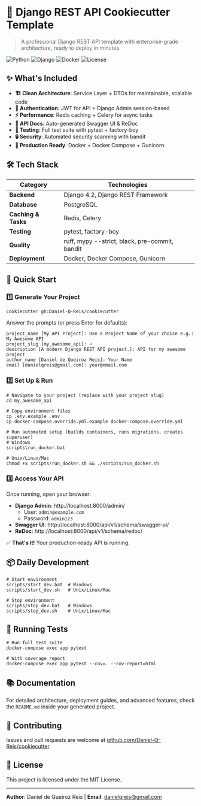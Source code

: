 # 🚀 Django REST API Cookiecutter Template

> A professional Django REST API template with enterprise-grade architecture, ready to deploy in minutes.

![Python](https://img.shields.io/badge/python-3.11+-blue.svg)
![Django](https://img.shields.io/badge/django-4.2-green.svg)
![Docker](https://img.shields.io/badge/docker-ready-blue.svg)
![License](https://img.shields.io/badge/license-MIT-green.svg)

## ✨ What's Included

- **🏗️ Clean Architecture**: Service Layer + DTOs for maintainable, scalable code
- **🔐 Authentication**: JWT for API + Django Admin session-based
- **⚡ Performance**: Redis caching + Celery for async tasks
- **📝 API Docs**: Auto-generated Swagger UI & ReDoc
- **🧪 Testing**: Full test suite with pytest + factory-boy
- **🔒 Security**: Automated security scanning with bandit
- **🚢 Production Ready**: Docker + Docker Compose + Gunicorn

## 🛠️ Tech Stack

| Category | Technologies |
|----------|-------------|
| **Backend** | Django 4.2, Django REST Framework |
| **Database** | PostgreSQL |
| **Caching & Tasks** | Redis, Celery |
| **Testing** | pytest, factory-boy |
| **Quality** | ruff, mypy --strict, black, pre-commit, bandit |
| **Deployment** | Docker, Docker Compose, Gunicorn |

## 🎯 Quick Start

### 1️⃣ Generate Your Project

```
cookiecutter gh:Daniel-Q-Reis/cookiecutter
```

Answer the prompts (or press Enter for defaults):

```
project_name [My API Project]: Use a Project Name of your choice e.g.: My Awesome API
project_slug [my_awesome_api]: ⏎
description [A modern Django REST API project.]: API for my awesome project
author_name [Daniel de Queiroz Reis]: Your Name
email [danielqreis@gmail.com]: your@email.com
```

### 2️⃣ Set Up & Run

```
# Navigate to your project (replace with your project slug)
cd my_awesome_api

# Copy environment files
cp .env.example .env
cp docker-compose.override.yml.example docker-compose.override.yml

# Run automated setup (builds containers, runs migrations, creates superuser)
# Windows
scripts\run_docker.bat

# Unix/Linux/Mac
chmod +x scripts/run_docker.sh && ./scripts/run_docker.sh
```

### 3️⃣ Access Your API

Once running, open your browser:

- **Django Admin**: http://localhost:8000/admin/
  - User: `admin@example.com`
  - Password: `admin123`
- **Swagger UI**: http://localhost:8000/api/v1/schema/swagger-ui/
- **ReDoc**: http://localhost:8000/api/v1/schema/redoc/

✅ **That's it!** Your production-ready API is running.

## 📦 Daily Development

```
# Start environment
scripts/start_dev.bat  # Windows
scripts/start_dev.sh   # Unix/Linux/Mac

# Stop environment
scripts/stop_dev.bat   # Windows
scripts/stop_dev.sh    # Unix/Linux/Mac
```

## 🧪 Running Tests

```
# Run full test suite
docker-compose exec app pytest

# With coverage report
docker-compose exec app pytest --cov=. --cov-report=html
```

## 📚 Documentation

For detailed architecture, deployment guides, and advanced features, check the `README.md` inside your generated project.

## 🤝 Contributing

Issues and pull requests are welcome at [github.com/Daniel-Q-Reis/cookiecutter](https://github.com/Daniel-Q-Reis/cookiecutter)

## 📄 License

This project is licensed under the MIT License.

---

**Author**: Daniel de Queiroz Reis | **Email**: danielqreis@gmail.com
```
